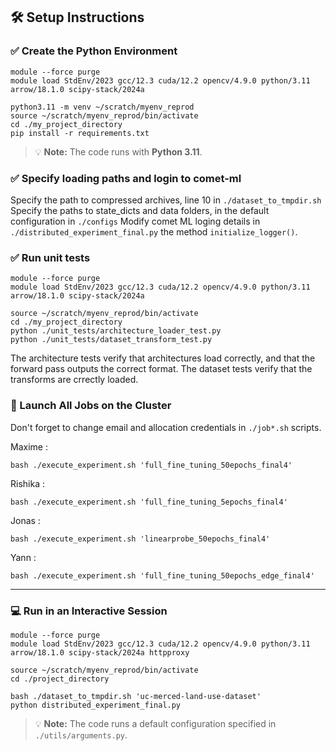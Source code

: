 ## 🛠️ Setup Instructions

### ✅ Create the Python Environment

```
module --force purge
module load StdEnv/2023 gcc/12.3 cuda/12.2 opencv/4.9.0 python/3.11 arrow/18.1.0 scipy-stack/2024a

python3.11 -m venv ~/scratch/myenv_reprod
source ~/scratch/myenv_reprod/bin/activate
cd ./my_project_directory
pip install -r requirements.txt
```

> 💡 **Note:** The code runs with **Python 3.11**.

### ✅ Specify loading paths and login to comet-ml

Specify the path to compressed archives, line 10 in `./dataset_to_tmpdir.sh`
Specify the paths to state_dicts and data folders, in the default configuration in `./configs`
Modify comet ML loging details in `./distributed_experiment_final.py` the method `initialize_logger()`.


### ✅ Run unit tests

```
module --force purge
module load StdEnv/2023 gcc/12.3 cuda/12.2 opencv/4.9.0 python/3.11 arrow/18.1.0 scipy-stack/2024a

source ~/scratch/myenv_reprod/bin/activate
cd ./my_project_directory
python ./unit_tests/architecture_loader_test.py
python ./unit_tests/dataset_transform_test.py
```

The architecture tests verify that architectures load correctly, and that the forward pass outputs the correct format. 
The dataset tests verify that the transforms are crrectly loaded.

### 🚀 Launch All Jobs on the Cluster

Don't forget to change email and allocation credentials in ```./job*.sh``` scripts.

Maxime :
```
bash ./execute_experiment.sh 'full_fine_tuning_50epochs_final4'
```

Rishika :

```
bash ./execute_experiment.sh 'full_fine_tuning_5epochs_final4'
```

Jonas :
```
bash ./execute_experiment.sh 'linearprobe_50epochs_final4'
```

Yann :
```
bash ./execute_experiment.sh 'full_fine_tuning_50epochs_edge_final4'
```


---

### 💻 Run in an Interactive Session


```
module --force purge
module load StdEnv/2023 gcc/12.3 cuda/12.2 opencv/4.9.0 python/3.11 arrow/18.1.0 scipy-stack/2024a httpproxy

source ~/scratch/myenv_reprod/bin/activate
cd ./project_directory

bash ./dataset_to_tmpdir.sh 'uc-merced-land-use-dataset'
python distributed_experiment_final.py
```

> 💡 **Note:** The code runs a default configuration specified in `./utils/arguments.py`.
